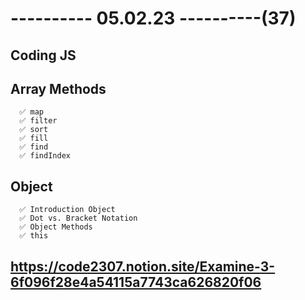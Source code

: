 # ---------- 05.02.23 ----------(37)

## Coding JS

## Array Methods

      ✅ map
      ✅ filter
      ✅ sort
      ✅ fill
      ✅ find
      ✅ findIndex

## Object

      ✅ Introduction Object
      ✅ Dot vs. Bracket Notation
      ✅ Object Methods
      ✅ this

## https://code2307.notion.site/Examine-3-6f096f28e4a54115a7743ca626820f06
